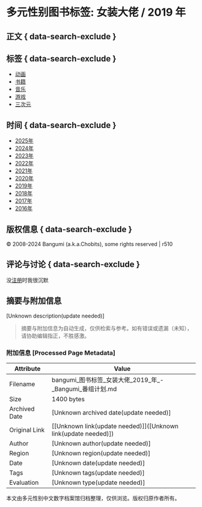 # 多元性别图书标签: 女装大佬 / 2019 年

## 正文 { data-search-exclude }


## 标签 { data-search-exclude }

-   [动画](/anime/tag/%E5%A5%B3%E8%A3%85%E5%A4%A7%E4%BD%AC)
-   [书籍](/book/tag/%E5%A5%B3%E8%A3%85%E5%A4%A7%E4%BD%AC)
-   [音乐](/music/tag/%E5%A5%B3%E8%A3%85%E5%A4%A7%E4%BD%AC)
-   [游戏](/game/tag/%E5%A5%B3%E8%A3%85%E5%A4%A7%E4%BD%AC)
-   [三次元](/real/tag/%E5%A5%B3%E8%A3%85%E5%A4%A7%E4%BD%AC)

## 时间 { data-search-exclude }

-   [2025年](/book/tag/%E5%A5%B3%E8%A3%85%E5%A4%A7%E4%BD%AC/airtime/2025)
-   [2024年](/book/tag/%E5%A5%B3%E8%A3%85%E5%A4%A7%E4%BD%AC/airtime/2024)
-   [2023年](/book/tag/%E5%A5%B3%E8%A3%85%E5%A4%A7%E4%BD%AC/airtime/2023)
-   [2022年](/book/tag/%E5%A5%B3%E8%A3%85%E5%A4%A7%E4%BD%AC/airtime/2022)
-   [2021年](/book/tag/%E5%A5%B3%E8%A3%85%E5%A4%A7%E4%BD%AC/airtime/2021)
-   [2020年](/book/tag/%E5%A5%B3%E8%A3%85%E5%A4%A7%E4%BD%AC/airtime/2020)
-   [2019年](/book/tag/%E5%A5%B3%E8%A3%85%E5%A4%A7%E4%BD%AC/airtime/2019)
-   [2018年](/book/tag/%E5%A5%B3%E8%A3%85%E5%A4%A7%E4%BD%AC/airtime/2018)
-   [2017年](/book/tag/%E5%A5%B3%E8%A3%85%E5%A4%A7%E4%BD%AC/airtime/2017)
-   [2016年](/book/tag/%E5%A5%B3%E8%A3%85%E5%A4%A7%E4%BD%AC/airtime/2016)

## 版权信息 { data-search-exclude }

© 2008-2024 Bangumi (a.k.a.Chobits), some rights reserved | r510

## 评论与讨论 { data-search-exclude }

没[注册](https://bangumi.tv/signup)时我很沉默
<!-- tcd_original_link https://bangumi.tv/book/tag/%E5%A5%B3%E8%A3%85%E5%A4%A7%E4%BD%AC/airtime/2019 -->


## 摘要与附加信息

<!-- tcd_abstract -->
[Unknown description(update needed)]
<!-- tcd_abstract_end -->

> 摘要与附加信息为自动生成，仅供检索与参考。如有错误或遗漏（未知），请协助编辑指正，不胜感激。

### 附加信息 [Processed Page Metadata]

| Attribute       | Value                                  |
|-----------------|----------------------------------------|
| Filename        | bangumi_图书标签_女装大佬_2019_年_-_Bangumi_番组计划.md                             |
| Size            | 1400 bytes                           |
| Archived Date   | [Unknown archived date(update needed)]                             |
| Original Link   | [[Unknown link(update needed)]]([Unknown link(update needed)])                       |
| Author          | [Unknown author(update needed)]                               |
| Region          | [Unknown region(update needed)]                               |
| Date            | [Unknown date(update needed)]                                 |
| Tags            | [Unknown tags(update needed)]                                 |
| Evaluation            | [Unknown type(update needed)]                                 |
<!-- tcd_table_end -->

本文由多元性别中文数字档案馆归档整理，仅供浏览。版权归原作者所有。
